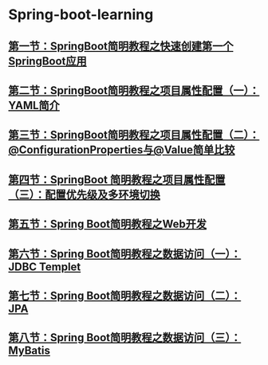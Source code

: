 # Spring-boot-learning
## [第一节：SpringBoot简明教程之快速创建第一个SpringBoot应用](https://blog.csdn.net/m0_37888031/article/details/81807433)
## [第二节：SpringBoot简明教程之项目属性配置（一）：YAML简介](https://blog.csdn.net/m0_37888031/article/details/81940344)
## [第三节：SpringBoot简明教程之项目属性配置（二）：@ConfigurationProperties与@Value简单比较](https://blog.csdn.net/m0_37888031/article/details/82025749)
## [第四节：SpringBoot 简明教程之项目属性配置（三）：配置优先级及多环境切换](http://blog.csdn.net/m0_37888031/article/details/82724716)

## [第五节：Spring Boot简明教程之Web开发](https://blog.csdn.net/m0_37888031/article/details/82749009)
## [第六节：Spring Boot简明教程之数据访问（一）：JDBC Templet](https://blog.csdn.net/m0_37888031/article/details/82821963)

## [第七节：Spring Boot简明教程之数据访问（二）：JPA](https://blog.csdn.net/m0_37888031/article/details/82871177)

## [第八节：Spring Boot简明教程之数据访问（三）：MyBatis](https://mp.csdn.net/mdeditor/83017619#)

